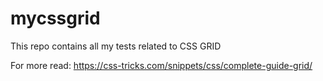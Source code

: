 # mycssgrid

This repo contains all my tests related to CSS GRID

For more read: https://css-tricks.com/snippets/css/complete-guide-grid/

